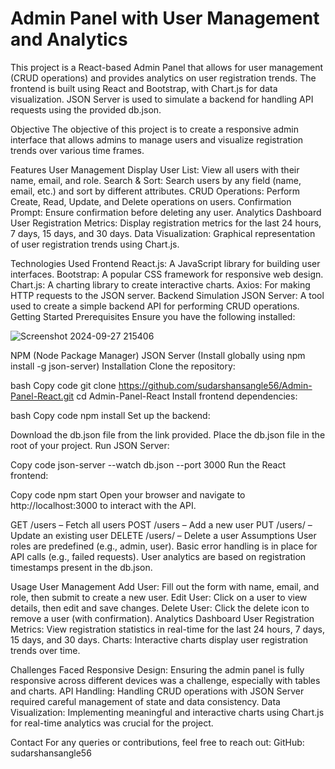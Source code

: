 ﻿# Admin Panel with User Management and Analytics

 
This project is a React-based Admin Panel that allows for user management (CRUD operations) and provides analytics on user registration trends. The frontend is built using React and Bootstrap, with Chart.js for data visualization. JSON Server is used to simulate a backend for handling API requests using the provided db.json.

Objective
The objective of this project is to create a responsive admin interface that allows admins to manage users and visualize registration trends over various time frames.

Features
User Management
Display User List: View all users with their name, email, and role.
Search & Sort: Search users by any field (name, email, etc.) and sort by different attributes.
CRUD Operations: Perform Create, Read, Update, and Delete operations on users.
Confirmation Prompt: Ensure confirmation before deleting any user.
Analytics Dashboard
User Registration Metrics: Display registration metrics for the last 24 hours, 7 days, 15 days, and 30 days.
Data Visualization: Graphical representation of user registration trends using Chart.js.

Technologies Used
Frontend
React.js: A JavaScript library for building user interfaces.
Bootstrap: A popular CSS framework for responsive web design.
Chart.js: A charting library to create interactive charts.
Axios: For making HTTP requests to the JSON server.
Backend Simulation
JSON Server: A tool used to create a simple backend API for performing CRUD operations.
Getting Started
Prerequisites
Ensure you have the following installed:


![Screenshot 2024-09-27 215406](https://github.com/user-attachments/assets/fa97d3b9-59f1-429e-b6da-a66039e4dfb2)

NPM (Node Package Manager)
JSON Server (Install globally using npm install -g json-server)
Installation
Clone the repository:

bash
Copy code
git clone https://github.com/sudarshansangle56/Admin-Panel-React.git
cd Admin-Panel-React
Install frontend dependencies:

bash
Copy code
npm install
Set up the backend:

Download the db.json file from the link provided.
Place the db.json file in the root of your project.
Run JSON Server:


Copy code
json-server --watch db.json --port 3000
Run the React frontend:


Copy code
npm start
Open your browser and navigate to http://localhost:3000 to interact with the API.

GET /users – Fetch all users
POST /users – Add a new user
PUT /users/
– Update an existing user
DELETE /users/
– Delete a user
Assumptions
User roles are predefined (e.g., admin, user).
Basic error handling is in place for API calls (e.g., failed requests).
User analytics are based on registration timestamps present in the db.json.


Usage
User Management
Add User: Fill out the form with name, email, and role, then submit to create a new user.
Edit User: Click on a user to view details, then edit and save changes.
Delete User: Click the delete icon to remove a user (with confirmation).
Analytics Dashboard
User Registration Metrics: View registration statistics in real-time for the last 24 hours, 7 days, 15 days, and 30 days.
Charts: Interactive charts display user registration trends over time.

Challenges Faced
Responsive Design: Ensuring the admin panel is fully responsive across different devices was a challenge, especially with tables and charts.
API Handling: Handling CRUD operations with JSON Server required careful management of state and data consistency.
Data Visualization: Implementing meaningful and interactive charts using Chart.js for real-time analytics was crucial for the project.

Contact
For any queries or contributions, feel free to reach out:
GitHub: sudarshansangle56
